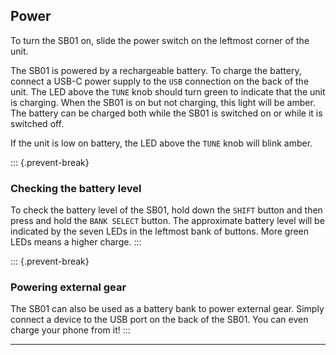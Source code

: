 <article>

## Power

To turn the SB01 on, slide the power switch on the leftmost corner of the unit.

The SB01 is powered by a rechargeable battery. To charge the battery, connect a USB-C power supply to the `USB` connection on the back of the unit. The LED above the `TUNE` knob should turn green to indicate that the unit is charging. When the SB01 is on but not charging, this light will be amber. The battery can be charged both while the SB01 is switched on or while it is switched off.

If the unit is low on battery, the LED above the `TUNE` knob will blink amber.

::: {.prevent-break}
### Checking the battery level

To check the battery level of the SB01, hold down the `SHIFT` button and then press and hold the `BANK SELECT` button. The approximate battery level will be indicated by the seven LEDs in the leftmost bank of buttons. More green LEDs means a higher charge.
:::

::: {.prevent-break}
### Powering external gear

The SB01 can also be used as a battery bank to power external gear. Simply connect a device to the USB port on the back of the SB01. You can even charge your phone from it!
:::

</article>

---
